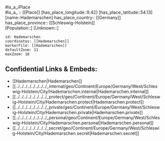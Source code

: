﻿---
location: [54.13,9.42] 
mapzoom: [7,12] 
mapmarker: city 
type: City
tags:
- geo/City


SpocWebEntityId: 30692
isDeleted: false
confidential: public

---
#is_a_/Place  
#is_a_ :: [[Place]] 
[has_place_longitude::9.42] 
[has_place_latitude::54.13] 
[name::Hademarschen] 
has_place_country:: [[Germany]]  
has_place_province:: [[Schleswig-Holstein]]  
[Population::] 
[Unknown::] 


```leaflet
id: Hademarschen
coordinates: [[Hademarschen]] 
markerFile: [[Hademarschen]] 
defaultZoom: 11 
maxZoom: 18
```


## Confidential Links & Embeds: 
- [[Hademarschen|Hademarschen]]  
- [[../../../../../../../../_internal/geo/Continent/Europe/Germany/West/Schleswig-Holstein/City/Hademarschen.internal|Hademarschen.internal]] 
- [[../../../../../../../../_protect/geo/Continent/Europe/Germany/West/Schleswig-Holstein/City/Hademarschen.protect|Hademarschen.protect]] 
- [[../../../../../../../../_private/geo/Continent/Europe/Germany/West/Schleswig-Holstein/City/Hademarschen.private|Hademarschen.private]] 
- [[../../../../../../../../_personal/geo/Continent/Europe/Germany/West/Schleswig-Holstein/City/Hademarschen.personal|Hademarschen.personal]] 
- [[../../../../../../../../_secret/geo/Continent/Europe/Germany/West/Schleswig-Holstein/City/Hademarschen.secret|Hademarschen.secret]] 

